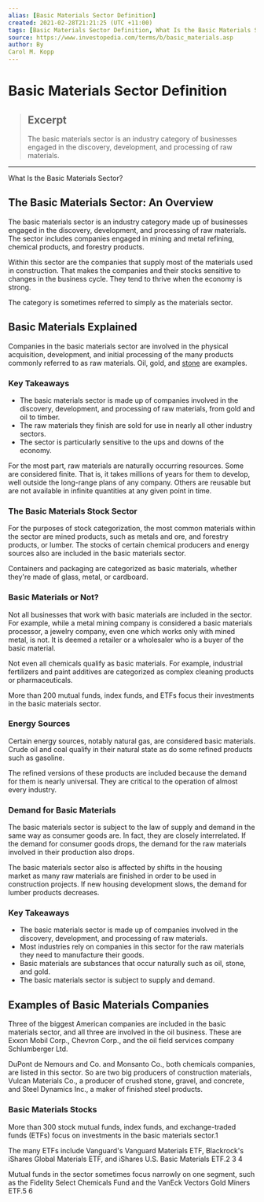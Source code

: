 ```yaml
---
alias: [Basic Materials Sector Definition]
created: 2021-02-28T21:21:25 (UTC +11:00)
tags: [Basic Materials Sector Definition, What Is the Basic Materials Sector?]
source: https://www.investopedia.com/terms/b/basic_materials.asp
author: By
Carol M. Kopp
---
```


# Basic Materials Sector Definition

> ## Excerpt
> The basic materials sector is an industry category of businesses engaged in the discovery, development, and processing of raw materials.

---

What Is the Basic Materials Sector?
## The Basic Materials Sector: An Overview

The basic materials sector is an industry category made up of businesses engaged in the discovery, development, and processing of raw materials. The sector includes companies engaged in mining and metal refining, chemical products, and forestry products.

Within this sector are the companies that supply most of the materials used in construction. That makes the companies and their stocks sensitive to changes in the business cycle. They tend to thrive when the economy is strong.

The category is sometimes referred to simply as the materials sector.

## Basic Materials Explained

Companies in the basic materials sector are involved in the physical acquisition, development, and initial processing of the many products commonly referred to as raw materials. Oil, gold, and [stone](https://www.investopedia.com/martin-marietta-outlook-lifts-building-materials-stocks-4707745) are examples.

### Key Takeaways

-   The basic materials sector is made up of companies involved in the discovery, development, and processing of raw materials, from gold and oil to timber.
-   The raw materials they finish are sold for use in nearly all other industry sectors.
-   The sector is particularly sensitive to the ups and downs of the economy.

For the most part, raw materials are naturally occurring resources. Some are considered finite. That is, it takes millions of years for them to develop, well outside the long-range plans of any company. Others are reusable but are not available in infinite quantities at any given point in time.

### The Basic Materials Stock Sector

For the purposes of stock categorization, the most common materials within the sector are mined products, such as metals and ore, and forestry products, or lumber. The stocks of certain chemical producers and energy sources also are included in the basic materials sector.

Containers and packaging are categorized as basic materials, whether they're made of glass, metal, or cardboard.

### Basic Materials or Not?

Not all businesses that work with basic materials are included in the sector. For example, while a metal mining company is considered a basic materials processor, a jewelry company, even one which works only with mined metal, is not. It is deemed a retailer or a wholesaler who is a buyer of the basic material.

Not even all chemicals qualify as basic materials. For example, industrial fertilizers and paint additives are categorized as complex cleaning products or pharmaceuticals.

More than 200 mutual funds, index funds, and ETFs focus their investments in the basic materials sector.

### Energy Sources

Certain energy sources, notably natural gas, are considered basic materials. Crude oil and coal qualify in their natural state as do some refined products such as gasoline.

The refined versions of these products are included because the demand for them is nearly universal. They are critical to the operation of almost every industry.

### Demand for Basic Materials

The basic materials sector is subject to the law of supply and demand in the same way as consumer goods are. In fact, they are closely interrelated. If the demand for consumer goods drops, the demand for the raw materials involved in their production also drops.

The basic materials sector also is affected by shifts in the housing market as many raw materials are finished in order to be used in construction projects. If new housing development slows, the demand for lumber products decreases.

### Key Takeaways

-   The basic materials sector is made up of companies involved in the discovery, development, and processing of raw materials.
-   Most industries rely on companies in this sector for the raw materials they need to manufacture their goods.
-   Basic materials are substances that occur naturally such as oil, stone, and gold.
-   The basic materials sector is subject to supply and demand.

## Examples of Basic Materials Companies

Three of the biggest American companies are included in the basic materials sector, and all three are involved in the oil business. These are Exxon Mobil Corp., Chevron Corp., and the oil field services company Schlumberger Ltd.

DuPont de Nemours and Co. and Monsanto Co., both chemicals companies, are listed in this sector. So are two big producers of construction materials, Vulcan Materials Co., a producer of crushed stone, gravel, and concrete, and Steel Dynamics Inc., a maker of finished steel products.

### Basic Materials Stocks

More than 300 stock mutual funds, index funds, and exchange-traded funds (ETFs) focus on investments in the basic materials sector.1

The many ETFs include Vanguard's Vanguard Materials ETF, Blackrock's iShares Global Materials ETF, and iShares U.S. Basic Materials ETF.2 3 4

Mutual funds in the sector sometimes focus narrowly on one segment, such as the Fidelity Select Chemicals Fund and the VanEck Vectors Gold Miners ETF.5 6
